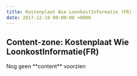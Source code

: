 ```yaml
---
title: Kostenplaat Wie LoonkostInformatie (FR)
date: 2017-12-18 00:00:00 +0000
---
```

<div class="box-header">
	<h2>Content-zone:  Kostenplaat Wie LoonkostInformatie(FR)</h2>
</div>
<div class="box-body">
	Nog geen **content** voorzien
</div>